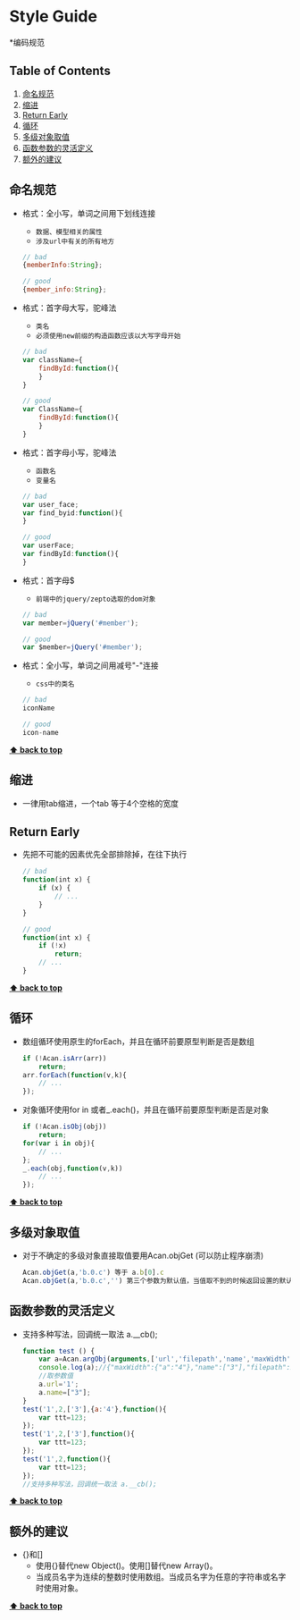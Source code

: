 # Style Guide

*编码规范

## Table of Contents

  1. [命名规范](#命名规范)
  1. [缩进](#缩进)
  1. [Return Early](#return-early)
  1. [循环](#循环)
  1. [多级对象取值](#多级对象取值)
  1. [函数参数的灵活定义](#函数参数的灵活定义)
  1. [额外的建议](#额外的建议)

## 命名规范

  - 格式：全小写，单词之间用下划线连接
    + `数据、模型相关的属性`
    + `涉及url中有关的所有地方`
    ```javascript
    // bad
    {memberInfo:String};

    // good
    {member_info:String};
    ```

  - 格式：首字母大写，驼峰法
    + `类名`
    + `必须使用new前缀的构造函数应该以大写字母开始`

    ```javascript
    // bad
    var className={
    	findById:function(){
    	}
    }

    // good
    var ClassName={
    	findById:function(){
    	}
    }
    ```

  - 格式：首字母小写，驼峰法
    + `函数名`
    + `变量名`

    ```javascript
    // bad
    var user_face;
    var find_byid:function(){
    }

    // good
    var userFace;
    var findById:function(){
    }
    ```

  - 格式：首字母$
    + `前端中的jquery/zepto选取的dom对象`

    ```javascript
    // bad
    var member=jQuery('#member');

    // good
    var $member=jQuery('#member');
    ```

  - 格式：全小写，单词之间用减号"-"连接
    + `css中的类名`

    ```javascript
    // bad
    iconName

    // good
    icon-name
    ```

**[⬆ back to top](#table-of-contents)**

## 缩进
  - 一律用tab缩进，一个tab 等于4个空格的宽度

## Return Early

  - 先把不可能的因素优先全部排除掉，在往下执行

    ```javascript
    // bad
    function(int x) {
    	if (x) {
    		// ...
    	}
    }

    // good
    function(int x) {
    	if (!x)
    		return;
    	// ...
    }
    ```

**[⬆ back to top](#table-of-contents)**


## 循环
  - 数组循环使用原生的forEach，并且在循环前要原型判断是否是数组

    ```javascript
    if (!Acan.isArr(arr))
    	return;
    arr.forEach(function(v,k){
    	// ...
    });
    ```
  - 对象循环使用for in 或者_.each()，并且在循环前要原型判断是否是对象

    ```javascript
    if (!Acan.isObj(obj))
    	return;
    for(var i in obj){
    	// ...
    };
    _.each(obj,function(v,k))
    	// ...
    });
    ```

**[⬆ back to top](#table-of-contents)**

## 多级对象取值
  - 对于不确定的多级对象直接取值要用Acan.objGet (可以防止程序崩溃)

    ```javascript
    Acan.objGet(a,'b.0.c') 等于 a.b[0].c
    Acan.objGet(a,'b.0.c','') 第三个参数为默认值，当值取不到的时候返回设置的默认值
    ```

## 函数参数的灵活定义
  - 支持多种写法，回调统一取法 a.__cb();

    ```javascript
    function test () {
    	var a=Acan.argObj(arguments,['url','filepath','name','maxWidth']);
    	console.log(a);//{"maxWidth":{"a":"4"},"name":["3"],"filepath":2,"url":"1","__cb":function(){var ttt=123;}}
    	//取参数值
    	a.url='1';
    	a.name=["3"];
    }
    test('1',2,['3'],{a:'4'},function(){
    	var ttt=123;
    });
    test('1',2,['3'],function(){
    	var ttt=123;
    });
    test('1',2,function(){
    	var ttt=123;
    });
    //支持多种写法，回调统一取法 a.__cb();
    ```

**[⬆ back to top](#table-of-contents)**

## 额外的建议 

  - {}和[]
    - 使用{}替代new Object()。使用[]替代new Array()。 
    - 当成员名字为连续的整数时使用数组。当成员名字为任意的字符串或名字时使用对象。

**[⬆ back to top](#table-of-contents)**
